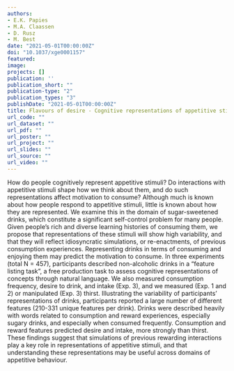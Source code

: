 ```yaml
---
authors:
- E.K. Papies
- M.A. Claassen
- D. Rusz
- M. Best
date: "2021-05-01T00:00:00Z"
doi: "10.1037/xge0001157"
featured:
image:
projects: []
publication: ''
publication_short: ""
publication-type: "2"
publication_types: "3"
publishDate: "2021-05-01T00:00:00Z"
title: Flavours of desire - Cognitive representations of appetitive stimuli and their motivational implications
url_code: ""
url_dataset: ""
url_pdf: ""
url_poster: ""
url_project: ""
url_slides: ""
url_source: ""
url_video: ""
---
```


How do people cognitively represent appetitive stimuli? Do interactions with appetitive stimuli shape how we think about them, and do such representations affect motivation to consume? Although much is known about how people respond to appetitive stimuli, little is known about how they are represented. We examine this in the domain of sugar-sweetened drinks, which constitute a significant self-control problem for many people. Given people’s rich and diverse learning histories of consuming them, we propose that representations of these stimuli will show high variability, and that they will reflect idiosyncratic simulations, or re-enactments, of previous consumption experiences. Representing drinks in terms of consuming and enjoying them may predict the motivation to consume. In three experiments (total N = 457), participants described non-alcoholic drinks in a “feature listing task”, a free production task to assess cognitive representations of concepts through natural language. We also measured consumption frequency, desire to drink, and intake (Exp. 3), and we measured (Exp. 1 and 2) or manipulated (Exp. 3) thirst. Illustrating the variability of participants’ representations of drinks, participants reported a large number of different features (210-331 unique features per drink). Drinks were described heavily with words related to consumption and reward experiences, especially sugary drinks, and especially when consumed frequently. Consumption and reward features predicted desire and intake, more strongly than thirst. These findings suggest that simulations of previous rewarding interactions play a key role in representations of appetitive stimuli, and that understanding these representations may be useful across domains of appetitive behaviour.